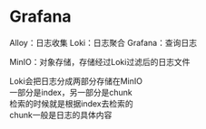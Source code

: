 # Grafana

Alloy：日志收集
Loki：日志聚合
Grafana：查询日志

MinIO：对象存储，存储经过Loki过滤后的日志文件

Loki会把日志分成两部分存储在MinIO  
一部分是index，另一部分是chunk  
检索的时候就是根据index去检索的  
chunk一般是日志的具体内容